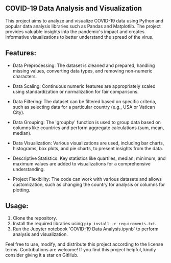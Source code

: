 ## COVID-19 Data Analysis and Visualization

This project aims to analyze and visualize COVID-19 data using Python and popular data analysis libraries such as Pandas and Matplotlib. The project provides valuable insights into the pandemic's impact and creates informative visualizations to better understand the spread of the virus.

## Features:

- Data Preprocessing: The dataset is cleaned and prepared, handling missing values, converting data types, and removing non-numeric characters.

- Data Scaling: Continuous numeric features are appropriately scaled using standardization or normalization for fair comparisons.

- Data Filtering: The dataset can be filtered based on specific criteria, such as selecting data for a particular country (e.g., USA or Vatican City).

- Data Grouping: The 'groupby' function is used to group data based on columns like countries and perform aggregate calculations (sum, mean, median).

- Data Visualization: Various visualizations are used, including bar charts, histograms, box plots, and pie charts, to present insights from the data.

- Descriptive Statistics: Key statistics like quartiles, median, minimum, and maximum values are added to visualizations for a comprehensive understanding.

- Project Flexibility: The code can work with various datasets and allows customization, such as changing the country for analysis or columns for plotting.

## Usage:

1. Clone the repository.
2. Install the required libraries using `pip install -r requirements.txt`.
3. Run the Jupyter notebook 'COVID-19 Data Analysis.ipynb' to perform analysis and visualization.



Feel free to use, modify, and distribute this project according to the license terms. Contributions are welcome! If you find this project helpful, kindly consider giving it a star on GitHub.
